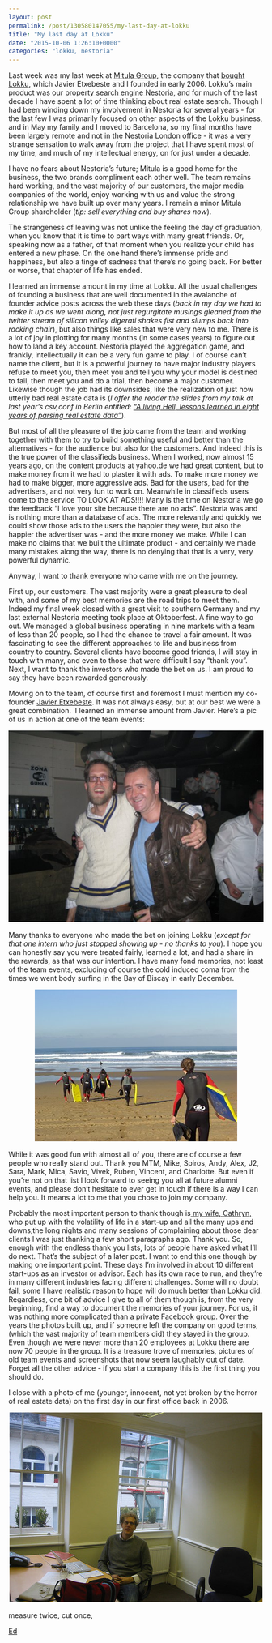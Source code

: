 ```yaml
---
layout: post
permalink: /post/130580147055/my-last-day-at-lokku
title: "My last day at Lokku"
date: "2015-10-06 1:26:10+0000"
categories: "lokku, nestoria"
---
```

Last week was my last week at <a href="http://www.mitulagroup.com">Mitula Group</a>, the company that <a href="http://tech.eu/brief/mitula-lokku-nestoria-acquisition/">bought Lokku</a>, which Javier Etxebeste and I founded in early 2006.
 Lokku’s main product was our <a href="http://nestoria.com/">property search engine Nestoria</a>, and for much of the last decade I have spent a lot of time thinking about real estate search. Though I had been winding down my involvement in Nestoria for several years - for the last few I was primarily focused on other aspects of the Lokku business, and in May my family and I moved to Barcelona, so my final months have been largely remote and not in the Nestoria London office - it was a very strange sensation to walk away from the project that I have spent most of my time, and much of my intellectual energy, on for just under a decade. 

I have no fears about Nestoria’s future; Mitula is a good home for the business, the two brands compliment each other well. The team remains hard working, and the vast majority of our customers, the major media companies of the world, enjoy working with us and value the strong relationship we have built up over many years. I remain a minor Mitula Group shareholder (<i>tip: sell everything and buy shares now</i>).

The strangeness of leaving was not unlike the feeling the day of graduation, when you know that it is time to part ways with many great friends. Or, speaking now as a father, of that moment when you realize your child has entered a new phase. On the one hand there’s immense pride and happiness, but also a tinge of sadness that there’s no going back. For better or worse, that chapter of life has ended. 

I learned an immense amount in my time at Lokku. All the usual challenges of founding a business that are well documented in the avalanche of founder advice posts across the web these days (<i>back in my day we had to make it up as we went along, not just regurgitate musings gleaned from the twitter stream of silicon valley digerati *shakes fist and slumps back into rocking chair*</i>), but also things like sales that were very new to me. There is a lot of joy in plotting for many months (in some cases years) to figure out how to land a key account. Nestoria played the aggregation game, and frankly, intellectually it can be a very fun game to play. I of course can’t name the client, but it is a powerful journey to have major industry players refuse to meet you, then meet you and tell you why your model is destined to fail, then meet you and do a trial, then become a major customer. Likewise though the job had its downsides, like the realization of just how utterly bad real estate data is (<i>I offer the reader the slides from my talk at last year’s csv,conf in Berlin entitled: <a href="http://www.slideshare.net/lokku/a-living-hell-lessons-learned-in-eight-years-of-parsing-real-estate-data">“A living Hell, lessons learned in eight years of parsing real estate data”</a></i>). 

But most of all the pleasure of the job came from the team and working together with them to try to build something useful and better than the alternatives - for the audience but also for the customers. And indeed this is the true power of the classifieds business. When I worked, now almost 15 years ago, on the content products at yahoo.de we had great content, but to make money from it we had to plaster it with ads. To make more money we  had to make bigger, more aggressive ads. Bad for the users, bad for the advertisers, and not very fun to work on. Meanwhile in classifieds users come to the service TO LOOK AT ADS!!!! Many is the time on Nestoria we go the feedback “I love your site because there are no ads”. Nestoria was and is nothing more than a database of ads. The more relevantly and quickly we could show those ads to the users the happier they were, but also the happier the advertiser was - and the more money we make. While I can make no claims that we built the ultimate product - and certainly we made many mistakes along the way, there is no denying that that is a very, very powerful dynamic. 

Anyway, I want to thank everyone who came with me on the journey. 

First up, our customers. The vast majority were a great pleasure to deal with, and some of my best memories are the road trips to 
meet them. Indeed my final week closed with a great visit to southern 
Germany and my last external Nestoria meeting took place at Oktoberfest.
 A fine way to go out. We managed a global business operating in nine 
markets with a team of less than 20 people, so I had the chance to travel a fair amount. It was fascinating to see the different approaches to life and business from country to country. Several clients have become good friends, I will stay in touch with many, and even to those that were difficult I say “thank you”. 
Next, I want to thank the investors who made the bet on us. I am proud to say they have been rewarded generously.  

Moving on to the team, of course first and foremost I must mention my co-founder <a href="https://twitter.com/JavierEtxebeste">Javier Etxebeste</a>. It was not always easy, but at our best we were a great combination.  I learned an immense amount from Javier. Here’s a pic of us in action at one of the team events:

<center><img data-orig-height="453" data-orig-width="604" alt="image" src="/img/blog/ed-and-javier.jpg"/></center>

Many thanks to everyone who made the bet on joining Lokku (<i>except for that one intern who just stopped showing up - no thanks to you</i>). I hope you can honestly say you were treated fairly, learned a lot, and had a share in the rewards, as that was our intention. I have many fond memories, not least of the team events, excluding of course the cold induced coma from the times we went body surfing in the Bay of Biscay in early December. 

<center><img data-orig-height="300" data-orig-width="400" alt="image" src="/img/blog/lokku-surfing.jpg"/></center>

While it was good fun with almost all of you, there are of course a few people who really stand out. Thank you MTM, Mike, Spiros, Andy, Alex, J2, Sara, Mark, Mica, Savio, Vivek, Ruben, Vincent, and Charlotte. But even if you’re not on that list I look forward to seeing you all at future alumni events, and please don’t hesitate to ever get in touch if there is a way I can help you. It means a lot to me that you chose to join my company.  

Probably the most important person to thank though is<a href="https://twitter.com/cathryn_tonne"> my wife, Cathryn,</a> who put up with the volatility of life in a start-up and all the many ups and downs,the long nights and many sessions of complaining about those dear clients I was just thanking a few short paragraphs ago. Thank you. 
So, enough with the endless thank you lists, lots of people have asked what I’ll do next. That’s the subject of a later post. I want to end this one though by making one important point. These days I’m involved in about 10 different start-ups as an investor or advisor. Each has its own race to run, and they’re in many different industries facing different challenges. Some will no doubt fail, some I have realistic reason to hope will do much better than Lokku did. Regardless, one bit of advice I give to all of them though is, from the very beginning, find a way to document the memories of your journey. For us, it was nothing more complicated than a private Facebook group. Over the years the photos built up, and if someone left the company on good terms, (which the vast majority of team members did) they stayed in the group. Even though we were never more than 20 employees at Lokku there are now 70 people in the group. It is a treasure trove of memories, pictures of old team events and screenshots that now seem laughably out of date. Forget all the other advice - if you start a company this is the first thing you should do. 

I close with a photo of me (younger, innocent, not yet broken by the horror of real estate data) on the first day in our first office back in 2006. 

<center><img data-orig-height="375" data-orig-width="500" alt="image" src="/img/blog/firstday-lokku.jpg"/></center>

measure twice, cut once,

[Ed](https://twitter.com/freyfogle)
